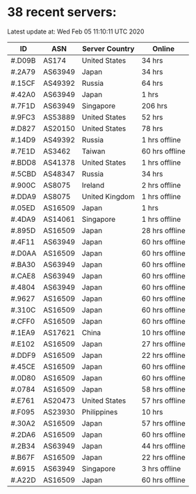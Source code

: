 # 38 recent servers:

Latest update at: Wed Feb 05 11:10:11 UTC 2020

| ID | ASN | Server Country | Online |
| -- | --- | -------------- | ------ |
| #.D09B | AS174 | United States | 34 hrs |
| #.2A79 | AS63949 | Japan | 34 hrs |
| #.15CF | AS49392 | Russia | 64 hrs |
| #.42A0 | AS63949 | Japan | 1 hrs |
| #.7F1D | AS63949 | Singapore | 206 hrs |
| #.9FC3 | AS53889 | United States | 52 hrs |
| #.D827 | AS20150 | United States | 78 hrs |
| #.14D9 | AS49392 | Russia | 1 hrs offline |
| #.7E1D | AS3462 | Taiwan | 60 hrs offline |
| #.BDD8 | AS41378 | United States | 1 hrs offline |
| #.5CBD | AS48347 | Russia | 34 hrs |
| #.900C | AS8075 | Ireland | 2 hrs offline |
| #.DDA9 | AS8075 | United Kingdom | 1 hrs offline |
| #.05ED | AS16509 | Japan | 1 hrs |
| #.4DA9 | AS14061 | Singapore | 1 hrs offline |
| #.895D | AS16509 | Japan | 28 hrs offline |
| #.4F11 | AS63949 | Japan | 60 hrs offline |
| #.D0AA | AS16509 | Japan | 60 hrs offline |
| #.BA30 | AS63949 | Japan | 60 hrs offline |
| #.CAE8 | AS63949 | Japan | 60 hrs offline |
| #.4804 | AS63949 | Japan | 60 hrs offline |
| #.9627 | AS16509 | Japan | 60 hrs offline |
| #.310C | AS16509 | Japan | 60 hrs offline |
| #.CFF0 | AS16509 | Japan | 60 hrs offline |
| #.1EA9 | AS17621 | China | 10 hrs offline |
| #.E102 | AS16509 | Japan | 27 hrs offline |
| #.DDF9 | AS16509 | Japan | 22 hrs offline |
| #.45CE | AS16509 | Japan | 60 hrs offline |
| #.0D80 | AS16509 | Japan | 60 hrs offline |
| #.0784 | AS16509 | Japan | 58 hrs offline |
| #.E761 | AS20473 | United States | 57 hrs offline |
| #.F095 | AS23930 | Philippines | 10 hrs |
| #.30A2 | AS16509 | Japan | 57 hrs offline |
| #.2DA6 | AS16509 | Japan | 60 hrs offline |
| #.2B34 | AS63949 | Japan | 44 hrs offline |
| #.B67F | AS16509 | Japan | 22 hrs offline |
| #.6915 | AS63949 | Singapore | 3 hrs offline |
| #.A22D | AS16509 | Japan | 60 hrs offline |

